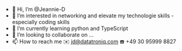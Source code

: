 - 👋 Hi, I’m @Jeannie-D
- 👀 I’m interested in networking and elevate my technologie skills - especially coding skills
- 🌱 I’m currently learning python and TypeScript
- 💞️ I’m looking to collaborate on ...
- 📫 How to reach me ✉️ jd@datatroniq.com ☎️ +49 30 95999 8827

<!---
Jeannie-D/Jeannie-D is a ✨ special ✨ repository because its `README.md` (this file) appears on your GitHub profile.
You can click the Preview link to take a look at your changes.
--->
